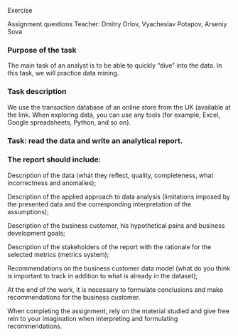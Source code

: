 Exercise

Assignment questions
Teacher: Dmitry Orlov, Vyacheslav Potapov, Arseniy Sova
### Purpose of the task
The main task of an analyst is to be able to quickly “dive” into the data.
In this task, we will practice data mining.

### Task description
We use the transaction database of an online store from the UK (available at the link. When exploring data, you can use any tools (for example, Excel, Google spreadsheets, Python, and so on).

### Task: read the data and write an analytical report.

### The report should include:

Description of the data (what they reflect, quality, completeness, what incorrectness and anomalies);

Description of the applied approach to data analysis (limitations imposed by the presented data and the corresponding interpretation of the assumptions);

Description of the business customer, his hypothetical pains and business development goals;

Description of the stakeholders of the report with the rationale for the selected metrics (metrics system);

Recommendations on the business customer data model (what do you think is important to track in addition to what is already in the dataset);

At the end of the work, it is necessary to formulate conclusions and make recommendations for the business customer.

When completing the assignment, rely on the material studied and give free rein to your imagination when interpreting and formulating recommendations.
